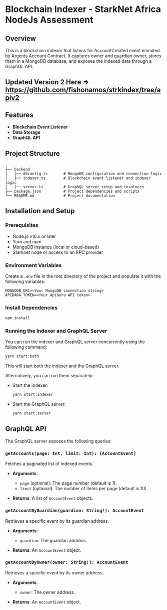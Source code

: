 # Blockchain Indexer - StarkNet Africa NodeJs Assessment

## Overview

This is a blockchain indexer that listens for AccountCreated event emmited by Argents Account Contract. It captures owner and guardian owner, stores them in a MongoDB database, and exposes the indexed data through a GraphQL API. 

## Updated Version 2 Here => https://github.com/fishonamos/strkindex/tree/apiv2

## Features

- **Blockchain Event Listener**
- **Data Storage**
- **GraphQL API**

## Project Structure

```plaintext
.
├── backend
│   ├── dbconfig.ts       # MongoDB configuration and connection logic
│   ├── indexer.ts        # Blockchain event listener and indexer logic
│   ├── server.ts         # GraphQL server setup and resolvers
├── package.json          # Project dependencies and scripts
└── README.md             # Project documentation
```

## Installation and Setup

### Prerequisites

- Node.js v16.x or later
- Yarn and npm
- MongoDB instance (local or cloud-based)
- Starknet node or access to an RPC provider

### Environment Variables

Create a `.env` file in the root directory of the project and populate it with the following variables:

```plaintext
MONGODB_URI=<Your MongoDB connection string>
APIBARA_TOKEN=<Your Apibara API token>
```

### Install Dependencies

```bash
npm install
```

### Running the Indexer and GraphQL Server

You can run the indexer and GraphQL server concurrently using the following command:

```bash
yarn start:both
```

This will start both the indexer and the GraphQL server.

Alternatively, you can run them separately:

- Start the indexer:

  ```bash
  yarn start:indexer
  ```

- Start the GraphQL server:

  ```bash
  yarn start:server
  ```

## GraphQL API

The GraphQL server exposes the following queries:

### `getAccounts(page: Int, limit: Int): [AccountEvent]`

Fetches a paginated list of indexed events.

- **Arguments**:
  - `page` (optional): The page number (default is 1).
  - `limit` (optional): The number of items per page (default is 10).

- **Returns**: A list of `AccountEvent` objects.

### `getAccountByGuardian(guardian: String!): AccountEvent`

Retrieves a specific event by its guardian address.

- **Arguments**:
  - `guardian`: The guardian address.

- **Returns**: An `AccountEvent` object.

### `getAccountByOwner(owner: String!): AccountEvent`

Retrieves a specific event by its owner address.

- **Arguments**:
  - `owner`: The owner address.

- **Returns**: An `AccountEvent` object.

```
```
